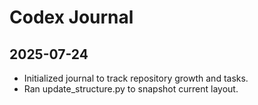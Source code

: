 # Codex Journal

## 2025-07-24
- Initialized journal to track repository growth and tasks.
- Ran update_structure.py to snapshot current layout.
